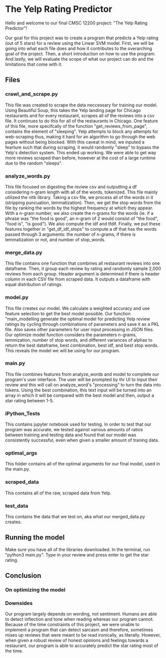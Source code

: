 # The Yelp Rating Predictor

Hello and welcome to our final CMSC 12200 project: "The Yelp Rating Predictor"!

Our goal for this project was to create a program that predicts a Yelp rating (out of 5 stars) for a review using the Linear SVM model. First, we will be going into what each file does and how it contributes to the overarching goal of the project. Then, a short introduction on how to use the program. And lastly, we will evaluate the scope of what our project can do and the limitations that come with it. 

## Files

### crawl_and_scrape.py
This file was created to scrape the data neccessary for training our model. Using Beautiful Soup, this takes the Yelp landing page for Chicago restaurants and for every restaurant, scrapes all of the reviews into a csv file. It continues to do this for all of the restaurants in Chicago. One feature of this file, more specifcally of the function "get_reviews_from_page", contains the element of "sleeping". Yelp attempts to block any attempts for web-scraping thus, making it hard for an algorithm to go through the web pages without being blocked. With this caveat in mind, we inputed a fearture such that during scraping, it would randomly "sleep" to bypass the Yelp's detection system. This ended up working. We were able to get way more reviews scraped than before, however at the cost of a large runtime due to the random "sleeps". 
### analyze_words.py
This file focused on digesting the review csv and outputting a df considering n-gram length with all of the words, tokenized. This file mainly utilized the nltk library. Taking a csv file, we process all of the words in it (stripping puncuation, lemmatization). Then, we get the stop words from the file by ranking the words by the highest frequency at which they appear. With a n-gram number, we also create the n-grams for the words (ie. if a phrase was "the food is good", an n-gram of 2 would consist of "the food", "food is", "is good"). We also compute the idf and tfdif. Finally, we put these features together in "get_df_idf_stops" to compute a df that has the words passed through 3 arguments: the number of n-grams, if there is lemmatization or not, and number of stop_words.
### merge_data.py
This file contains one function that combines all restaurant reviews into one dataframe. Then, it group each review by rating and randomly sample 2,000 reviews from each group. Header argument is determined if there is header column in each CSV file from scraped data. It outputs a dataframe with equal distribution of ratings. 
### model.py
This file creates our model. We calculate a weighted accuracy and use feature selection to get the best model possible. Our function "main_modelling generate the optimal model for predicting Yelp review ratings by cycling through combinations of parameters and save it as a PKL file. Also saves other parameters for user input processing in JSON files. Our optimize model function considers the parameters n-grams, lemmization, number of stop words, and different variances of alphas to return the best dataframe, best combination, best idf, and best stop words. This reveals the model we will be using for our program.
### main.py
This file combines features from analyze_words and model to complete our program's user interface. The user will be prompted by thr UI to input their review and this will call on analyze_word's "processing" to turn the data into tokens. Using the best combination, this text input will be turned into an array in which it will be compared with the best model and then, output a star rating between 1-5.
### iPython_Tests
This contains jupyter notebook used for testing. In order to test that our program was accurate, we tested against various amounts of ratios between training and testing data and found that our model was consistently successful, even when given a smaller amount of traning data. 
### optimal_args
This folder contains all of the optimal arguments for our final model, used in the main.py. 
### scraped_data
This contains all of the raw, scraped data from Yelp.
### test_data
This contains the data that we test on, aka what our merged_data.py creates. 

## Running the model

Make sure you have all of the libraries downloaded. In the terminal, run "python3 main.py". Type in your review and press enter to get the star rating.

## Conclusion

### On optimizing the model


### Downsides
Our program largely depends on wording, not sentiment. Humans are able to detect inflection and tone when reading whereas our program cannot. Because of the time constraints of this project, we were unable to implement a program that can detect sarcasm and therefore, sometimes mixes up reviews that were meant to be read ironically, as literally. However, when given a robust review of honest opinions and feelings towards a restaurant, our program is able to accurately predict the star rating most of the time. 